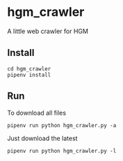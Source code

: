 # hgm_crawler

A little web crawler for HGM

## Install
```
cd hgm_crawler
pipenv install
```

## Run

To download all files

`pipenv run python hgm_crawler.py -a`

Just download the latest

`pipenv run python hgm_crawler.py -l`

